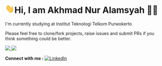 # <img src="https://raw.githubusercontent.com/ABSphreak/ABSphreak/master/gifs/Hi.gif" width="30px">Hi, I am Akhmad Nur Alamsyah 👨‍💻

I'm currently studying at Institut Teknologi Telkom Purwokerto

Please feel free to clone/fork projects, raise issues and submit PRs if you think something could be better.

<p align="left">
<a href="https://github.com/Madd-G">
  <img height="180em" src="https://github-readme-stats-eight-theta.vercel.app/api?username=Madd-G&show_icons=true&theme=algolia&include_all_commits=true&count_private=true"/>
  <img height="180em" src="https://github-readme-stats-eight-theta.vercel.app/api/top-langs/?username=Madd-G&layout=compact&langs_count=8&theme=algolia"/>
</a>
</p>

**Connect with me :** 
<a href="https://www.linkedin.com/in/akhmad-nur-alamsyah-678a45194/" target="_blank"><img src="https://img.shields.io/badge/LinkedIn-%230077B5.svg?&style=flat-square&logo=linkedin&logoColor=white" alt="LinkedIn"></a>
